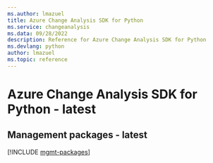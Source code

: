 ```yaml
---
ms.author: lmazuel
title: Azure Change Analysis SDK for Python
ms.service: changeanalysis
ms.data: 09/28/2022
description: Reference for Azure Change Analysis SDK for Python
ms.devlang: python
author: lmazuel
ms.topic: reference
---
```

# Azure Change Analysis SDK for Python - latest

## Management packages - latest
[!INCLUDE [mgmt-packages](change-analysis-mgmt-index.md)]